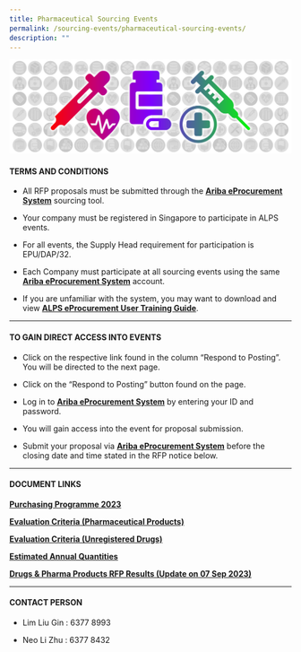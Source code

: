 ```yaml
---
title: Pharmaceutical Sourcing Events
permalink: /sourcing-events/pharmaceutical-sourcing-events/
description: ""
---
```

![](/images/alps_sourcing_events_pharmaceutical_1920x640_clear.png)

#### TERMS AND CONDITIONS

* All RFP proposals must be submitted through the <a target="_blank" style="font-weight: bold" href="https://www.ariba.com/">Ariba eProcurement System</a> sourcing tool.

* Your company must be registered in Singapore to participate in ALPS events.

*  For all events, the Supply Head requirement for participation is EPU/DAP/32.

*  Each Company must participate at all sourcing events using the same <a target="_blank" style="font-weight: bold" href="https://www.ariba.com/">Ariba eProcurement System</a> account.

* If you are unfamiliar with the system, you may want to download and view <a target="_blank" style="font-weight: bold" href="/SOURCING%20EVENTS/alps_supplier_training_v_7_1.pdf">ALPS eProcurement User Training Guide</a>.

____________________________________________________________

#### TO GAIN DIRECT ACCESS INTO EVENTS

* Click on the respective link found in the column “Respond to Posting”. You will be directed to the next page.

* Click on the “Respond to Posting” button found on the page.

* Log in to <a target="_blank" style="font-weight: bold" href="https://www.ariba.com/">Ariba eProcurement System</a> by entering your ID and password.

* You will gain access into the event for proposal submission.

* Submit your proposal via <a target="_blank" style="font-weight: bold" href="https://www.ariba.com/">Ariba eProcurement System</a> before the closing date and time stated in the RFP notice below.

____________________________________________________________

#### DOCUMENT LINKS

<a target="_blank" style="font-weight: bold" href="/files/Pharma%20Sourcing%20Events/alps_purchasing_programme.pdf">Purchasing Programme 2023</a>

<a target="_blank" style="font-weight: bold" href="/files/Pharma%20Sourcing%20Events/evaluation_criteria_for_pharma_products.pdf">Evaluation Criteria (Pharmaceutical Products)</a>

<a target="_blank" style="font-weight: bold" href="/files/Pharma%20Sourcing%20Events/evaluation_criteria_for_unregistered_drugs.pdf">Evaluation Criteria (Unregistered Drugs)</a>

<a target="_blank" style="font-weight: bold" href="/files/Pharma%20Sourcing%20Events/estimated_annual_quantities_of_pharma_products.pdf">Estimated Annual Quantities</a>

<a target="_blank" style="font-weight: bold" href="/files/Pharma%20Sourcing%20Events/rfp%20results.pdf">Drugs &amp; Pharma Products RFP Results (Update on 07 Sep 2023)</a>

____________________________________________________________

#### CONTACT PERSON

* Lim Liu Gin : 6377 8993

* Neo Li Zhu : 6377 8432